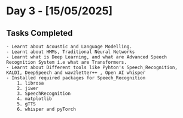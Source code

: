 # Day 3 - [15/05/2025]
## Tasks Completed
    - Learnt about Acoustic and Language Modelling.
    - Learnt about HMMs, Traditional Neural Networks
    - Learnt what is Deep Learning, and what are Advanced Speech Recognition System i.e what are Transformers.
    - Learnt about Different tools like Pyhton's Speech_Recognition, KALDI, DeepSpeech and wav2letter++ , Open AI whisper
    - Installed required packages for Speech_Recognition
        1. librosa
        2. jiwer
        3. SpeechRecognition
        4. matplotlib
        5. gTTS
        6. whisper and pyTorch  
